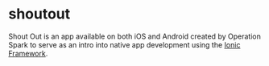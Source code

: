 shoutout
========

Shout Out is an app available on both iOS and Android created by Operation Spark to serve as an intro into native app development using the [Ionic Framework](http://ionicframework.com/). 
